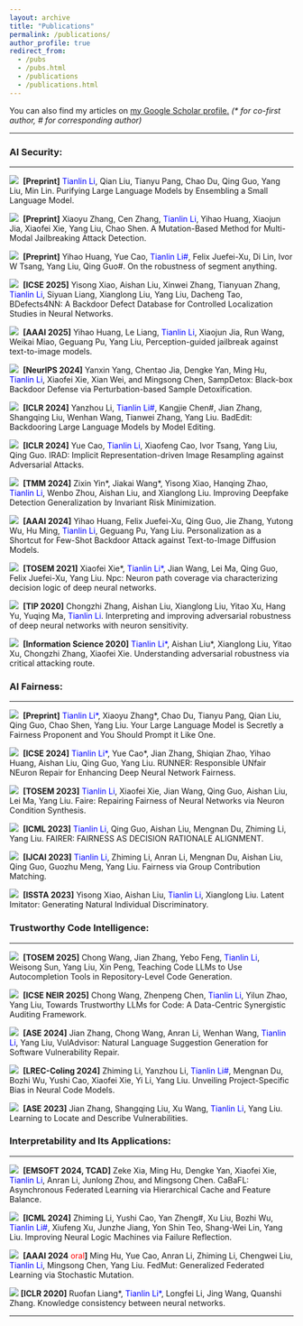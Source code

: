 ```yaml
---
layout: archive
title: "Publications"
permalink: /publications/
author_profile: true
redirect_from: 
  - /pubs
  - /pubs.html
  - /publications
  - /publications.html
---
```


You can also find my articles on <u><a href="https://scholar.google.com/citations?user=XB6CydwAAAAJ&hl=en">my Google Scholar profile</a>.</u> <i>(* for co-first author, # for corresponding author)</i>

---

### AI Security: 
---

<p>
<a class="media" href="https://ltl7155.github.io/404.html" target="_blank"><img src="https://ltl7155.github.io/images/pdf.png"></a>&nbsp; <b>[Preprint]</b> <font color="blue">Tianlin Li</font>, Qian Liu, Tianyu Pang, Chao Du, Qing Guo, Yang Liu, Min Lin. Purifying Large Language Models by Ensembling a Small Language Model.
</p>

<p>
<a class="media" href="https://ltl7155.github.io/404.html" target="_blank"><img src="https://ltl7155.github.io/images/pdf.png"></a>&nbsp; <b>[Preprint]</b> Xiaoyu Zhang, Cen Zhang, <font color="blue">Tianlin Li</font>, Yihao Huang, Xiaojun Jia, Xiaofei Xie,
Yang Liu, Chao Shen. A Mutation-Based Method for Multi-Modal Jailbreaking Attack Detection.
</p>

<p>
<a class="media" href="https://ltl7155.github.io/404.html" target="_blank"><img src="https://ltl7155.github.io/images/pdf.png"></a>&nbsp; <b>[Preprint]</b> Yihao Huang, Yue Cao, <font color="blue">Tianlin Li#</font>, Felix Juefei-Xu, Di Lin, Ivor W Tsang, Yang
Liu, Qing Guo#. On the robustness of segment anything.
</p>

<p>
<a class="media" href="https://ltl7155.github.io/404.html" target="_blank"><img src="https://ltl7155.github.io/images/pdf.png"></a>&nbsp; <b>[ICSE 2025]</b> Yisong Xiao, Aishan Liu, Xinwei Zhang, Tianyuan Zhang, <font color="blue">Tianlin Li</font>, Siyuan Liang, Xianglong Liu, Yang Liu, Dacheng Tao,  BDefects4NN: A Backdoor Defect Database for Controlled Localization Studies in Neural Networks.
</p>

<p>
<a class="media" href="https://ltl7155.github.io/404.html" target="_blank"><img src="https://ltl7155.github.io/images/pdf.png"></a>&nbsp; <b>[AAAI 2025]</b> Yihao Huang, Le Liang, <font color="blue">Tianlin Li</font>, Xiaojun Jia, Run Wang, Weikai Miao, Geguang Pu, Yang Liu,  Perception-guided jailbreak against text-to-image models.
</p>

<p>
<a class="media" href="https://ltl7155.github.io/404.html" target="_blank"><img src="https://ltl7155.github.io/images/pdf.png"></a>&nbsp; <b>[NeurIPS 2024]</b> Yanxin Yang, Chentao Jia, Dengke Yan, Ming Hu, <font color="blue">Tianlin Li</font>, Xiaofei Xie, Xian Wei, and Mingsong Chen,  SampDetox: Black-box Backdoor Defense via Perturbation-based Sample Detoxification.
</p>

<p>
<a class="media" href="https://ltl7155.github.io/404.html" target="_blank"><img src="https://ltl7155.github.io/images/pdf.png"></a>&nbsp; <b>[ICLR 2024]</b> Yanzhou Li, <font color="blue">Tianlin Li#</font>, Kangjie Chen#, Jian Zhang, Shangqing Liu, Wenhan
Wang, Tianwei Zhang, Yang Liu. BadEdit: Backdooring Large Language Models by Model Editing.
</p>

<p>
<a class="media" href="https://ltl7155.github.io/files/pubs/2023-ieeesp-rengar.pdf" target="_blank"><img src="https://ltl7155.github.io/images/pdf.png"></a>&nbsp; <b>[ICLR 2024]</b> Yue Cao, <font color="blue">Tianlin Li</font>, Xiaofeng Cao, Ivor Tsang, Yang Liu, Qing Guo. IRAD: Implicit Representation-driven Image Resampling against Adversarial Attacks.
</p>

<p>
<a class="media" href="https://www.usenix.org/conference/usenixsecurity23/presentation/zhang-cen" target="_blank"><img src="https://ltl7155.github.io/images/pdf.png"></a>&nbsp;  <b>[TMM 2024]</b> Zixin Yin*, Jiakai Wang*, Yisong Xiao, Hanqing Zhao, <font color="blue">Tianlin Li</font>, Wenbo Zhou, Aishan Liu, and Xianglong Liu. Improving Deepfake Detection Generalization by Invariant Risk Minimization.
</p>

<p>
<a class="media" href="https://ltl7155.github.io/files/pubs/2021-ccs-ecmo.pdf" target="_blank"><img src="https://ltl7155.github.io/images/pdf.png"></a>&nbsp; <b>[AAAI 2024]</b> Yihao Huang, Felix Juefei-Xu, Qing Guo, Jie Zhang, Yutong Wu, Hu Ming, <font color="blue">Tianlin Li</font>, Geguang Pu, Yang Liu. Personalization as a Shortcut for Few-Shot Backdoor Attack against Text-to-Image Diffusion Models.
</p>


<p>
<a class="media" href="https://ltl7155.github.io/404.html" target="_blank"><img src="https://ltl7155.github.io/images/pdf.png"></a>&nbsp; <b>[TOSEM 2021]</b> Xiaofei Xie*, <font color="blue">Tianlin Li*</font>, Jian Wang, Lei Ma, Qing Guo, Felix Juefei-Xu, Yang Liu. Npc: Neuron path coverage via characterizing decision logic of deep neural networks.
</p>


<p>
<a class="media" href="https://ltl7155.github.io/404.html" target="_blank"><img src="https://ltl7155.github.io/images/pdf.png"></a>&nbsp; <b>[TIP 2020]</b> Chongzhi Zhang, Aishan Liu, Xianglong Liu, Yitao Xu, Hang Yu, Yuqing Ma, <font color="blue">Tianlin Li</font>. Interpreting and improving adversarial robustness of deep neural networks with neuron sensitivity.
</p>

<p>
<a class="media" href="https://ltl7155.github.io/404.html" target="_blank"><img src="https://ltl7155.github.io/images/pdf.png"></a>&nbsp; <b>[Information Science 2020]</b> <font color="blue">Tianlin Li*</font>, Aishan Liu*, Xianglong Liu, Yitao Xu, Chongzhi Zhang, Xiaofei Xie. Understanding adversarial robustness via critical attacking route.
</p>



### AI Fairness: 
---



<p>
<a class="media" href="https://openreview.net/forum?id=uOwJEPtyOF" target="_blank"><img src="https://ltl7155.github.io/images/pdf.png"></a>&nbsp; <b>[Preprint]</b> <font color="blue">Tianlin Li*</font>, Xiaoyu Zhang*, Chao Du, Tianyu Pang, Qian Liu, Qing Guo, Chao Shen, Yang Liu. Your Large Language Model is Secretly a Fairness Proponent and You Should Prompt it Like One.
</p>

<p>
<a class="media" href="https://ltl7155.github.io/files/pubs/2021-ase-firmguide.pdf" target="_blank"><img src="https://ltl7155.github.io/images/pdf.png"></a>&nbsp;  <b>[ICSE 2024]</b> <font color="blue">Tianlin Li*</font>, Yue Cao*, Jian Zhang, Shiqian Zhao, Yihao Huang, Aishan Liu, Qing Guo, Yang Liu. RUNNER: Responsible UNfair NEuron Repair for Enhancing Deep Neural Network Fairness.
</p>

<p>
<a class="media" href="https://ltl7155.github.io/404.html" target="_blank"><img src="https://ltl7155.github.io/images/pdf.png"></a>&nbsp; <b>[TOSEM 2023]</b> <font color="blue">Tianlin Li</font>, Xiaofei Xie, Jian Wang, Qing Guo, Aishan Liu, Lei Ma, Yang Liu. Faire: Repairing Fairness of Neural Networks via Neuron Condition Synthesis.
</p>

<p>
<a class="media" href="https://ltl7155.github.io/404.html" target="_blank"><img src="https://ltl7155.github.io/images/pdf.png"></a>&nbsp; <b>[ICML 2023]</b> <font color="blue">Tianlin Li</font>, Qing Guo, Aishan Liu, Mengnan Du, Zhiming Li, Yang Liu. FAIRER: FAIRNESS AS DECISION RATIONALE ALIGNMENT.
</p>

<p>
<a class="media" href="https://ltl7155.github.io/404.html" target="_blank"><img src="https://ltl7155.github.io/images/pdf.png"></a>&nbsp; <b>[IJCAI 2023]</b> <font color="blue">Tianlin Li</font>, Zhiming Li, Anran Li, Mengnan Du, Aishan Liu, Qing Guo, Guozhu Meng, Yang Liu. Fairness via Group Contribution Matching.
</p>

<p>
<a class="media" href="https://ltl7155.github.io/404.html" target="_blank"><img src="https://ltl7155.github.io/images/pdf.png"></a>&nbsp; <b>[ISSTA 2023]</b> Yisong Xiao, Aishan Liu, <font color="blue">Tianlin Li</font>, Xianglong Liu. Latent Imitator: Generating Natural Individual Discriminatory.
</p>





### Trustworthy Code Intelligence: 
---



<p>
<a class="media" href="https://ltl7155.github.io/404.html" target="_blank"><img src="https://ltl7155.github.io/images/pdf.png"></a>&nbsp; <b>[TOSEM 2025]</b> Chong Wang, Jian Zhang, Yebo Feng, <font color="blue">Tianlin Li</font>, Weisong Sun, Yang Liu, Xin Peng,  Teaching Code LLMs to Use Autocompletion Tools in Repository-Level Code Generation.
</p>

<p>
<a class="media" href="https://ltl7155.github.io/404.html" target="_blank"><img src="https://ltl7155.github.io/images/pdf.png"></a>&nbsp; <b>[ICSE NEIR 2025]</b> Chong Wang, Zhenpeng Chen, <font color="blue">Tianlin Li</font>, Yilun Zhao, Yang Liu,  Towards Trustworthy LLMs for Code: A Data-Centric Synergistic Auditing Framework.
</p>

<p>
<a class="media" href="https://ltl7155.github.io/404.html" target="_blank"><img src="https://ltl7155.github.io/images/pdf.png"></a>&nbsp; <b>[ASE 2024]</b> Jian Zhang, Chong Wang, Anran Li, Wenhan Wang, <font color="blue">Tianlin Li</font>, Yang Liu, VulAdvisor: Natural Language Suggestion Generation for Software Vulnerability Repair.
</p>


<p>
<a class="media" href="https://ltl7155.github.io/404.html" target="_blank"><img src="https://ltl7155.github.io/images/pdf.png"></a>&nbsp; <b>[LREC-Coling 2024]</b> Zhiming Li, Yanzhou Li, <font color="blue">Tianlin Li#</font>, Mengnan Du, Bozhi Wu, Yushi Cao, Xiaofei Xie, Yi Li, Yang Liu. Unveiling Project-Specific Bias in Neural Code Models.
</p>


<p>
<a class="media" href="https://www.usenix.org/conference/usenixsecurity21/presentation/zhang-cen" target="_blank"><img src="https://ltl7155.github.io/images/pdf.png"></a>&nbsp; <b>[ASE 2023]</b> Jian Zhang, Shangqing Liu, Xu Wang, <font color="blue">Tianlin Li</font>, Yang Liu. Learning to Locate and Describe Vulnerabilities.
</p>


### Interpretability and Its Applications:
---


<p>
<a class="media" href="https://ltl7155.github.io/404.html" target="_blank"><img src="https://ltl7155.github.io/images/pdf.png"></a>&nbsp; <b>[EMSOFT 2024, TCAD]</b> Zeke Xia, Ming Hu, Dengke Yan, Xiaofei Xie, <font color="blue">Tianlin Li</font>, Anran Li, Junlong Zhou, and Mingsong Chen.  CaBaFL: Asynchronous Federated Learning via Hierarchical Cache and Feature Balance.
</p>

<p>
<a class="media" href="https://ltl7155.github.io/404.html" target="_blank"><img src="https://ltl7155.github.io/images/pdf.png"></a>&nbsp; <b>[ICML 2024]</b>  Zhiming Li, Yushi Cao, Yan Zheng#, Xu Liu, Bozhi Wu, <font color="blue">Tianlin Li#</font>, Xiufeng Xu, Junzhe Jiang, Yon Shin Teo, Shang-Wei Lin, Yang Liu. Improving Neural Logic Machines via Failure Reflection.
</p>

<p>
<a class="media" href="https://ltl7155.github.io/files/pubs/2022-issta-equafl.pdf" target="_blank"><img src="https://ltl7155.github.io/images/pdf.png"></a>&nbsp; <b>[AAAI 2024</b> <font color="red">oral</font><b>]</b>  Ming Hu, Yue Cao, Anran Li, Zhiming Li, Chengwei Liu, <font color="blue">Tianlin Li</font>, Mingsong Chen, Yang Liu. FedMut: Generalized Federated Learning via Stochastic Mutation.
</p>

<p>
<a class="media" href="https://ltl7155.github.io/404.html" target="_blank"><img src="https://ltl7155.github.io/images/pdf.png"></a>&nbsp;<b>[ICLR 2020]</b>  Ruofan Liang*, <font color="blue">Tianlin Li*</font>, Longfei Li, Jing Wang, Quanshi Zhang. Knowledge consistency between neural networks.
</p>



---
